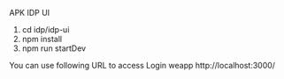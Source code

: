 APK IDP UI

1. cd idp/idp-ui
2. npm install
3. npm run startDev

You can use following URL to access Login weapp
http://localhost:3000/